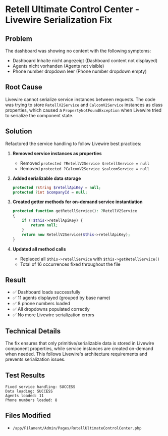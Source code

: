 # Retell Ultimate Control Center - Livewire Serialization Fix

## Problem
The dashboard was showing no content with the following symptoms:
- Dashboard Inhalte nicht angezeigt (Dashboard content not displayed)
- Agents nicht vorhanden (Agents not visible)
- Phone number dropdown leer (Phone number dropdown empty)

## Root Cause
Livewire cannot serialize service instances between requests. The code was trying to store `RetellV2Service` and `CalcomV2Service` instances as class properties, which caused a `PropertyNotFoundException` when Livewire tried to serialize the component state.

## Solution
Refactored the service handling to follow Livewire best practices:

1. **Removed service instances as properties**
   - Removed `protected ?RetellV2Service $retellService = null`
   - Removed `protected ?CalcomV2Service $calcomService = null`

2. **Added serializable data storage**
   ```php
   protected ?string $retellApiKey = null;
   protected ?int $companyId = null;
   ```

3. **Created getter methods for on-demand service instantiation**
   ```php
   protected function getRetellService(): ?RetellV2Service
   {
       if (!$this->retellApiKey) {
           return null;
       }
       return new RetellV2Service($this->retellApiKey);
   }
   ```

4. **Updated all method calls**
   - Replaced all `$this->retellService` with `$this->getRetellService()`
   - Total of 16 occurrences fixed throughout the file

## Result
- ✅ Dashboard loads successfully
- ✅ 11 agents displayed (grouped by base name)
- ✅ 8 phone numbers loaded
- ✅ All dropdowns populated correctly
- ✅ No more Livewire serialization errors

## Technical Details
The fix ensures that only primitive/serializable data is stored in Livewire component properties, while service instances are created on-demand when needed. This follows Livewire's architecture requirements and prevents serialization issues.

## Test Results
```
Fixed service handling: SUCCESS
Data loading: SUCCESS
Agents loaded: 11
Phone numbers loaded: 8
```

## Files Modified
- `/app/Filament/Admin/Pages/RetellUltimateControlCenter.php`